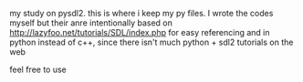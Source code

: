 my study on pysdl2. this is where i keep my py files. I wrote the codes myself but their anre intentionally based on http://lazyfoo.net/tutorials/SDL/index.php for easy referencing and in python instead of c++, since there isn't much python + sdl2 tutorials on the web

feel free to use
